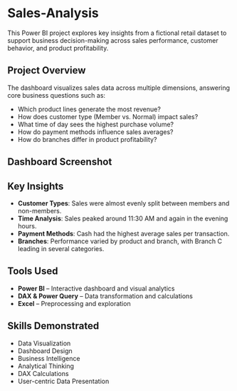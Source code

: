 # Sales-Analysis 



This Power BI project explores key insights from a fictional retail dataset to support business decision-making across sales performance, customer behavior, and product profitability.

## Project Overview

The dashboard visualizes sales data across multiple dimensions, answering core business questions such as:

- Which product lines generate the most revenue?
- How does customer type (Member vs. Normal) impact sales?
- What time of day sees the highest purchase volume?
- How do payment methods influence sales averages?
- How do branches differ in product profitability?

## Dashboard Screenshot


## Key Insights

- **Customer Types**: Sales were almost evenly split between members and non-members.
- **Time Analysis**: Sales peaked around 11:30 AM and again in the evening hours.
- **Payment Methods**: Cash had the highest average sales per transaction.
- **Branches**: Performance varied by product and branch, with Branch C leading in several categories.

## Tools Used

- **Power BI** – Interactive dashboard and visual analytics
- **DAX & Power Query** – Data transformation and calculations
- **Excel** – Preprocessing and exploration

## Skills Demonstrated

- Data Visualization
- Dashboard Design
- Business Intelligence
- Analytical Thinking
- DAX Calculations
- User-centric Data Presentation

